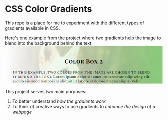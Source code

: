 # CSS Color Gradients

This repo is a place for me to experiment with the different types of gradients available in CSS.

Here's one example from the project where two gradients help the image to blend into the background behind the text:
![dog with text in front](images/gradient-example.png)

This project serves two main purposes:
1. To better understand *how the gradients work*
1. To think of creative ways to use gradients to *enhance the design of a webpage*